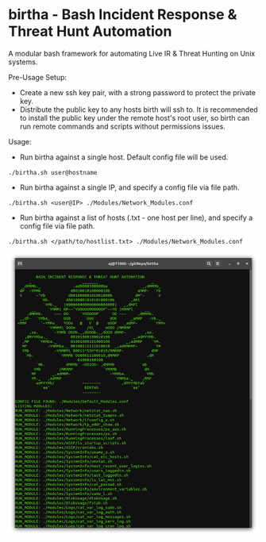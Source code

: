 # birtha - Bash Incident Response & Threat Hunt Automation
A modular bash framework for automating Live IR & Threat Hunting on Unix systems. 

Pre-Usage Setup: 

* Create a new ssh key pair, with a strong password to protect the private key. 
* Distribute the public key to any hosts birth will ssh to. 
It is recommended to install the public key under the remote host's root user, so birth can run remote commands and scripts without permissions issues.  


Usage: 

* Run birtha against a single host. Default config file will be used. 
```
./birtha.sh user@hostname
```

* Run birtha against a single IP, and specify a config file via file path. 
```
./birtha.sh <user@IP> ./Modules/Network_Modules.conf
```        
 
 * Run birtha against a list of hosts (.txt - one host per line), and specify a config file via file path. 
```
./birtha.sh </path/to/hostlist.txt> ./Modules/Network_Modules.conf
```        
 
![alt text](https://github.com/ArronJablonowski/birtha/blob/main/birtha.png?raw=true)

